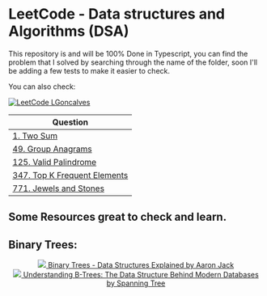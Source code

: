 # LeetCode - Data structures and Algorithms (DSA)

This repository is and will be 100% Done in Typescript, you can find the problem that I solved by searching through the name of the folder, soon I'll be adding a few tests to make it easier to check.


You can also check: 
 <div style="color: white;">
<a href="https://leetcode.com/L-Goncalves" rel="nofollow">
        <img src="https://assets.leetcode.com/static_assets/public/icons/favicon.ico" alt="LeetCode" style="max-width: 50%;">
    LGoncalves
   </a>
  
 </div>


| Question |
| -------- |
| <a href="https://github.com/L-Goncalves/LeetCode-DSA/tree/master/1.%20Two%20Sum">1. Two Sum</a>  |
| <a href="">49. Group Anagrams</a> |
| <a href="">125. Valid Palindrome</a>  |
| <a href="">347. Top K Frequent Elements</a>  |
| <a href="">771. Jewels and Stones</a>  |




## Some Resources great to check and learn.



## Binary Trees:

<div style="text-align:center">
 <a href="https://www.youtube.com/watch?v=GzJoqJO1zdI"><img src="https://www.youtube.com/s/desktop/29521ae7/img/favicon.ico" /> Binary Trees - Data Structures Explained by  Aaron Jack</a>             
 </div>

<div style="text-align:center">
 <a href="https://www.youtube.com/watch?v=K1a2Bk8NrYQ"><img src="https://www.youtube.com/s/desktop/29521ae7/img/favicon.ico" /> Understanding B-Trees: The Data Structure Behind Modern Databases by Spanning Tree</a>                                               
 </div>






